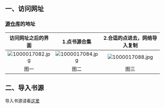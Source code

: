 ## 一、访问网址
### [源仓库](https://www.yckceo.com/yuedu/index/index.html)的地址

| 访问网址之后的界面 | 1.点书源合集 |  2.合适的点进去，网络导入复制 | 
|:-----:|:-----:|:-----:|
| ![1000017082.jpg](https://wp-cdn.4ce.cn/v2/2a669f2c393ae5c86d49a.jpg) | ![1000017084.jpg](https://wp-cdn.4ce.cn/v2/c058b88608100008ff2cc.jpg) | ![1000017088.jpg](https://wp-cdn.4ce.cn/v2/a0b4fca592126eb844cad.jpg)|
| 图一 | 图二 | 图三 |
## 二、导入书源
导入书源请看[这里](https://blog.hanli.us.kg/post/3.html)
